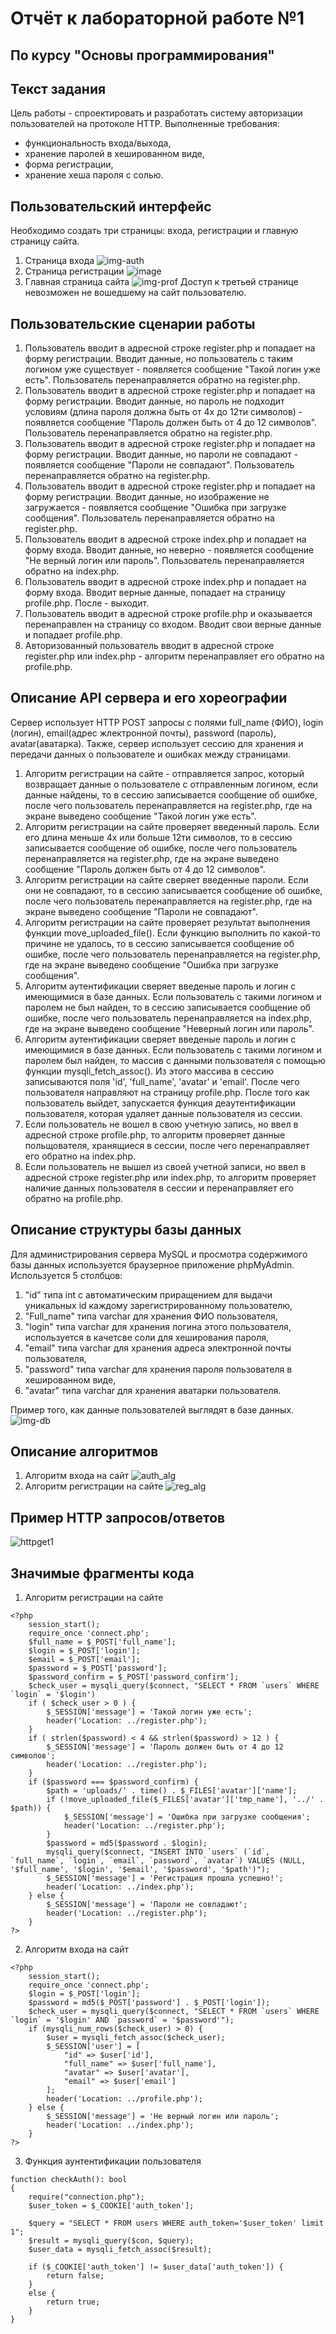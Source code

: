# Отчёт к лабораторной работе №1
## По курсу "Основы программирования"

[Ссылка на репозиторий на github]: https://github.com/scifipunk/lab1

## Текст задания
Цель работы - спроектировать и разработать систему авторизации пользователей на протоколе HTTP. 
Выполненные требования:
- функциональность входа/выхода, 
- хранение паролей в хешированном виде, 
- форма регистрации, 
- хранение хеша пароля с солью.
## Пользовательский интерфейс
Необходимо создать три страницы: входа, регистрации и главную страницу сайта.
1. Страница входа
![img-auth](pictures/img-auth.PNG)
2. Страница регистрации
![image](pictures/image.png)
3. Главная страница сайта
![img-prof](pictures/img-prof.PNG)
Доступ к третьей странице невозможен не вошедшему на сайт пользователю.
## Пользовательские сценарии работы
1. Пользователь вводит в адресной строке register.php и попадает на форму регистрации. Вводит данные, но пользователь с таким логином уже существует - появляется сообщение "Такой логин уже есть". Пользователь перенаправляется обратно на register.php.
2. Пользователь вводит в адресной строке register.php и попадает на форму регистрации. Вводит данные, но пароль не подходит условиям (длина пароля должна быть от 4х до 12ти символов) - появляется сообщение "Пароль должен быть от 4 до 12 символов". Пользователь перенаправляется обратно на register.php.
3. Пользователь вводит в адресной строке register.php и попадает на форму регистрации. Вводит данные, но пароли не совпадают - появляется сообщение "Пароли не совпадают". Пользователь перенаправляется обратно на register.php.
4. Пользователь вводит в адресной строке register.php и попадает на форму регистрации. Вводит данные, но изображение не загружается - появляется сообщение "Ошибка при загрузке сообщения". Пользователь перенаправляется обратно на register.php.
5. Пользователь вводит в адресной строке index.php и попадает на форму входа. Вводит данные, но неверно - появляется сообщение "Не верный логин или пароль". Пользователь перенаправляется обратно на index.php.
6. Пользователь вводит в адресной строке index.php и попадает на форму входа. Вводит верные данные, попадает на страницу profile.php. После - выходит.
7. Пользователь вводит в адресной строке profile.php и оказывается перенаправлен на страницу со входом. Вводит свои верные данные и попадает profile.php.
8. Авторизованный пользователь вводит в адресной строке register.php или index.php - алгоритм перенаправляет его обратно на profile.php.
## Описание API сервера и  его хореографии
Сервер использует HTTP POST запросы с полями full_name (ФИО), login (логин), email(адрес жлектронной почты), password (пароль), avatar(аватарка). Также, сервер использует ceccию для хранения и передачи данных о пользователе и ошибках между страницами.
1. Алгоритм регистрации на сайте - отправляется запрос, который возвращает данные о пользователе с отправленным логином, если данные найдены, то в сессию записывается сообщение об ошибке, после чего пользователь перенаправляется на register.php, где на экране выведено сообщение "Такой логин уже есть".
2. Алгоритм регистрации на сайте проверяет введенный пароль. Если его длина меньше 4х или больше 12ти символов, то в сессию записывается сообщение об ошибке, после чего пользователь перенаправляется на register.php, где на экране выведено сообщение "Пароль должен быть от 4 до 12 символов".
3. Алгоритм регистрации на сайте сверяет введенные пароли. Если они не совпадают, то в сессию записывается сообщение об ошибке, после чего пользователь перенаправляется на register.php, где на экране выведено сообщение "Пароли не совпадают".
4. Алгоритм регистрации на сайте проверяет результат выполнения функции move_uploaded_file(). Если функцию выполнить по какой-то причине не удалось, то в сессию записывается сообщение об ошибке, после чего пользователь перенаправляется на register.php, где на экране выведено сообщение "Ошибка при загрузке сообщения".
5. Алгоритм аутентификации сверяет введеные пароль и логин с имеющимися в базе данных. Если пользователь с такими логином и паролем не был найден, то в сессию записывается сообщение об ошибке, после чего пользователь перенаправляется на index.php, где на экране выведено сообщение "Неверный логин или пароль".
6. Алгоритм аутентификации сверяет введеные пароль и логин с имеющимися в базе данных. Если пользователь с такими логином и паролем был найден, то массив с данными пользователя с помощью функции mysqli_fetch_assoc(). Из этого массива в сессию записываются поля 'id', 'full_name', 'avatar' и 'email'. После чего пользователя направляют на страницу profile.php. После того как пользователь выйдет, запускается функция деаутентификации пользователя, которая удаляет данные пользователя из сессии.
7. Если пользователь не вошел в свою учетную запись, но ввел в адресной строке profile.php, то алгоритм проверяет данные польщователя, хранящиеся в сессии, после чего перенаправляет его обратно на index.php.
8. Если пользователь не вышел из своей учетной записи, но ввел в адресной строке register.php или index.php, то алгоритм проверяет наличие данных пользователя в сессии и перенаправляет его обратно на profile.php.

## Описание структуры базы данных
Для администрирования сервера MySQL и просмотра содержимого базы данных используется браузерное приложение phpMyAdmin. Используется 5 столбцов:
1. "id" типа int с автоматическим приращением для выдачи уникальных id каждому зарегистрированному пользователю,
2. "Full_name" типа varchar для хранения ФИО пользователя,
3. "login" типа varchar для хранения логина этого пользователя, используется в качетсве соли для хеширования пароля,
4. "email"  типа varchar для хранения адреса электронной почты пользователя,
5. "password" типа varchar для хранения пароля пользователя в хешированном виде,
6. "avatar" типа varchar для хранения аватарки пользователя.

Пример того, как данные пользователей выглядят в базе данных.
![img-db](pictures/img-db.PNG)
## Описание алгоритмов
1. Алгоритм входа на сайт
![auth_alg](pictures/auth_al.drawio.png)
2. Алгоритм регистрации на сайте
![reg_alg](pictures/reg_al.drawio.png )
## Пример HTTP запросов/ответов
![httpget1](pictures/httpget1.svg)
## Значимые фрагменты кода
1. Алгоритм регистрации на сайте
```
<?php
    session_start();
    require_once 'connect.php';
    $full_name = $_POST['full_name'];
    $login = $_POST['login'];
    $email = $_POST['email'];
    $password = $_POST['password'];
    $password_confirm = $_POST['password_confirm'];
    $check_user = mysqli_query($connect, "SELECT * FROM `users` WHERE `login` = '$login')
    if ( $check_user > 0 ) {
        $_SESSION['message'] = 'Такой логин уже есть';
        header('Location: ../register.php');
    }
    if ( strlen($password) < 4 && strlen($password) > 12 ) {
        $_SESSION['message'] = 'Пароль должен быть от 4 до 12 символов';
        header('Location: ../register.php');
    }
    if ($password === $password_confirm) {
        $path = 'uploads/' . time() . $_FILES['avatar']['name'];
        if (!move_uploaded_file($_FILES['avatar']['tmp_name'], '../' . $path)) {
            $_SESSION['message'] = 'Ошибка при загрузке сообщения';
            header('Location: ../register.php');
        }
        $password = md5($password . $login);
        mysqli_query($connect, "INSERT INTO `users` (`id`, `full_name`, `login`, `email`, `password`, `avatar`) VALUES (NULL, '$full_name', '$login', '$email', '$password', '$path')");
        $_SESSION['message'] = 'Регистрация прошла успешно!';
        header('Location: ../index.php');
    } else {
        $_SESSION['message'] = 'Пароли не совпадают';
        header('Location: ../register.php');
    }
?>
```
2. Алгоритм входа на сайт
```
<?php
    session_start();
    require_once 'connect.php';
    $login = $_POST['login'];
    $password = md5($_POST['password'] . $_POST['login']);
    $check_user = mysqli_query($connect, "SELECT * FROM `users` WHERE `login` = '$login' AND `password` = '$password'");
    if (mysqli_num_rows($check_user) > 0) {
        $user = mysqli_fetch_assoc($check_user);
        $_SESSION['user'] = [
            "id" => $user['id'],
            "full_name" => $user['full_name'],
            "avatar" => $user['avatar'],
            "email" => $user['email']
        ];
        header('Location: ../profile.php');
    } else {
        $_SESSION['message'] = 'Не верный логин или пароль';
        header('Location: ../index.php');
    }
?>
```
3. Функция аунтентификации пользователя
```
function checkAuth(): bool 
{
    require("connection.php");
    $user_token = $_COOKIE['auth_token'];
    
    $query = "SELECT * FROM users WHERE auth_token='$user_token' limit 1";
    $result = mysqli_query($con, $query);
    $user_data = mysqli_fetch_assoc($result);
    
    if ($_COOKIE['auth_token'] != $user_data['auth_token']) {
        return false;
    }
    else {
        return true;
    }
}
```
